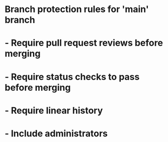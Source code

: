 # Branch protection rules for 'main' branch
# - Require pull request reviews before merging
# - Require status checks to pass before merging
# - Require linear history
# - Include administrators
